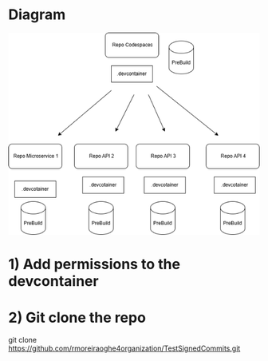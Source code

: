# Diagram

![Diagram](diagram.drawio.png)

# 1) Add permissions to the devcontainer

# 2) Git clone the repo
git clone https://github.com/rmoreiraoghe4organization/TestSignedCommits.git